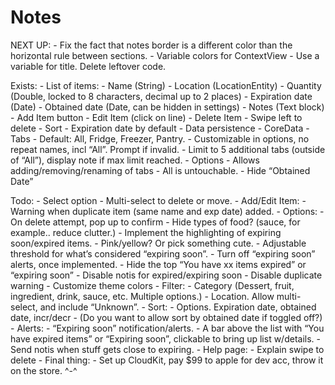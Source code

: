 #  Notes


NEXT UP: 
    - Fix the fact that notes border is a different color than the horizontal rule between sections.
    - Variable colors for ContextView
    - Use a variable for title. Delete leftover code.


Exists:
    - List of items:
        - Name (String)
        - Location (LocationEntity)
        - Quantity (Double, locked to 8 characters, decimal up to 2 places)
        - Expiration date (Date)
        - Obtained date (Date, can be hidden in settings)
        - Notes (Text block)
    - Add Item button
    - Edit Item (click on line)
    - Delete Item
        - Swipe left to delete
    - Sort
        - Expiration date by default
    - Data persistence
        - CoreData
    - Tabs
        - Default: All, Fridge, Freezer, Pantry.
        - Customizable in options, no repeat names, incl “All”. Prompt if invalid.
        - Limit to 5 additional tabs (outside of “All”), display note if max limit reached.
    - Options
        - Allows adding/removing/renaming of tabs - All is untouchable.
        - Hide “Obtained Date”

Todo:
    - Select option
        - Multi-select to delete or move.
    - Add/Edit Item:
        - Warning when duplicate item (same name and exp date) added.
    - Options:
        - On delete attempt, pop up to confirm
        - Hide types of food? (sauce, for example.. reduce clutter.)
        - Implement the highlighting of expiring soon/expired items.
        - Pink/yellow? Or pick something cute.
        - Adjustable threshold for what’s considered “expiring soon”.
        - Turn off “expiring soon” alerts, once implemented.
        - Hide the top “You have xx items expired” or “expiring soon”
        - Disable notis for expired/expiring soon
        - Disable duplicate warning
        - Customize theme colors
    - Filter:
        - Category (Dessert, fruit, ingredient, drink, sauce, etc. Multiple options.)
        - Location. Allow multi-select, and include “Unknown”.
    - Sort:
        - Options. Expiration date, obtained date, incr/decr
            - (Do you want to allow sort by obtained date if toggled off?)
    - Alerts:
        - “Expiring soon” notification/alerts.
            - A bar above the list with “You have expired items” or “Expiring soon”, clickable to bring up list w/details.
            - Send notis when stuff gets close to expiring.
    - Help page:
        - Explain swipe to delete
    - Final thing:
        - Set up CloudKit, pay $99 to apple for dev acc, throw it on the store. ^-^


<!--
Consider:
    - Options:
        - Delete button on edit page
        - Turn off date added, if implemented
        - Auto-combine duplicate options instead of warning.
        - Add units (g, cups, lbs, etc), or leave off for default items-only
    - Edit:
        - Exp date: Add a (?) button that displays recommended guesses.
            - And maybe an option to turn that off too.
            - Else maybe put it into the help menu?
    - Title: Kitsupantry instead of location.
    - Add page:
        - Date added (or edited)
    - Chaos mode? 😏
        - Whatever that means..
    - Paid/Premium options:
        - Extra theme selection.
        - Change highlight color of expiring soon/expired items.
        - Pay-what-you-can, with minimum.
        - Fancy theme concepts: Sakura, galaxy, forest, mushroom, kitties, techy
    - Try w/TestFlight later.
    - Look into apple dev student acc -->

